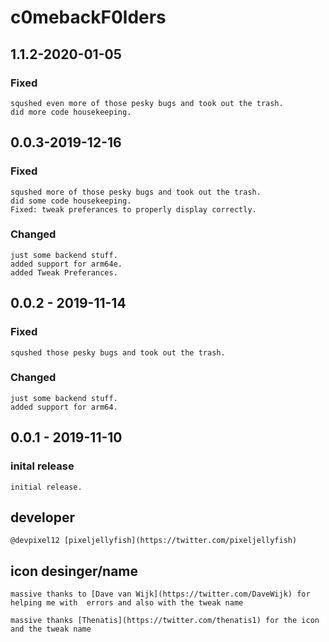 # c0mebackF0lders

## 1.1.2-2020-01-05

### Fixed

```text
squshed even more of those pesky bugs and took out the trash.
did more code housekeeping.
```

## 0.0.3-2019-12-16

### Fixed

```text
squshed more of those pesky bugs and took out the trash.
did some code housekeeping.
Fixed: tweak preferances to properly display correctly.
```

### Changed

```text
just some backend stuff.
added support for arm64e.
added Tweak Preferances.
```

## 0.0.2 - 2019-11-14

### Fixed

```text
squshed those pesky bugs and took out the trash.
```

### Changed

```text
just some backend stuff.
added support for arm64.
```

## 0.0.1 - 2019-11-10

### inital release

```text
initial release.
```

## developer ##
```text
@devpixel12 [pixeljellyfish](https://twitter.com/pixeljellyfish)
```
## icon desinger/name ##
```text
massive thanks to [Dave van Wijk](https://twitter.com/DaveWijk) for helping me with  errors and also with the tweak name 

massive thanks [Thenatis](https://twitter.com/thenatis1) for the icon and the tweak name
```

